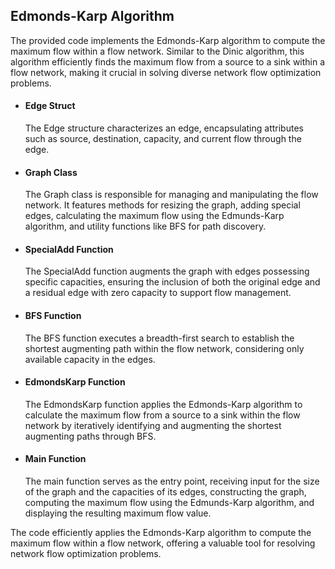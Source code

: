 ## Edmonds-Karp Algorithm

The provided code implements the Edmonds-Karp algorithm to compute the maximum flow within a flow network. Similar to the Dinic algorithm, this algorithm efficiently finds the maximum flow from a source to a sink within a flow network, making it crucial in solving diverse network flow optimization problems.

* #### Edge Struct
  The Edge structure characterizes an edge, encapsulating attributes such as source, destination, capacity, and current flow through the edge.

* #### Graph Class
  The Graph class is responsible for managing and manipulating the flow network. It features methods for resizing the graph, adding special edges, calculating the maximum flow using the Edmunds-Karp algorithm, and utility functions like BFS for path discovery.

* #### SpecialAdd Function
  The SpecialAdd function augments the graph with edges possessing specific capacities, ensuring the inclusion of both the original edge and a residual edge with zero capacity to support flow management.

* #### BFS Function
  The BFS function executes a breadth-first search to establish the shortest augmenting path within the flow network, considering only available capacity in the edges.

* #### EdmondsKarp Function
  The EdmondsKarp function applies the Edmonds-Karp algorithm to calculate the maximum flow from a source to a sink within the flow network by iteratively identifying and augmenting the shortest augmenting paths through BFS.

* #### Main Function
  The main function serves as the entry point, receiving input for the size of the graph and the capacities of its edges, constructing the graph, computing the maximum flow using the Edmunds-Karp algorithm, and displaying the resulting maximum flow value.

The code efficiently applies the Edmonds-Karp algorithm to compute the maximum flow within a flow network, offering a valuable tool for resolving network flow optimization problems.
